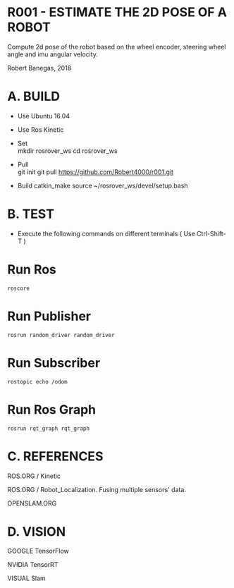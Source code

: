 # R001 - ESTIMATE THE 2D POSE OF A ROBOT

Compute 2d pose of the robot based on the wheel encoder, steering wheel angle and imu angular velocity.

Robert Banegas, 2018  


 A. BUILD  
 ========
 -  Use Ubuntu 16.04
 -  Use Ros Kinetic 
 -  Set  
    mkdir rosrover_ws 
    cd rosrover_ws
 
 -  Pull  
    git init
    git pull https://github.com/Robert4000/r001.git
     
 
 -  Build
    catkin_make
    source ~/rosrover_ws/devel/setup.bash



 B. TEST
 =======
  - Execute the following commands on different terminals ( Use Ctrl-Shift-T )
  
 
 # Run Ros
    roscore
   
 # Run Publisher
    rosrun random_driver random_driver
 
 # Run Subscriber
    rostopic echo /odom
 
 # Run Ros Graph 
    rosrun rqt_graph rqt_graph
    
 
 
 C. REFERENCES
 ==============
 ROS.ORG / Kinetic
 
 ROS.ORG / Robot_Localization. Fusing multiple sensors' data.
 
 OPENSLAM.ORG 
 
 
 
  
 D. VISION
 ========
 GOOGLE TensorFlow

 NVIDIA TensorRT

 VISUAL Slam
 
 
 
 
